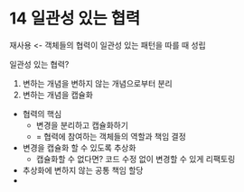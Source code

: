 # 14 일관성 있는 협력

재사용 <- 객체들의 협력이 일관성 있는 패턴을 따를 때 성립

일관성 있는 협력?
1. 변하는 개념을 변하지 않는 개념으로부터 분리
2. 변하는 개념을 캡슐화


- 협력의 핵심
  - 변경을 분리하고 캡슐화하기
  - = 협력에 참여하는 객체들의 역할과 책임 결정
- 변경을 캡슐화 할 수 있도록 추상화
  - 캡슐화할 수 없다면? 코드 수정 없이 변경할 수 있게 리팩토링
- 추상화에 변하지 않는 공통 책임 할당
- 